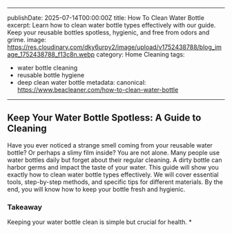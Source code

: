 
---
publishDate: 2025-07-14T00:00:00Z
title: How To Clean Water Bottle
excerpt: Learn how to clean water bottle types effectively with our guide. Keep your reusable bottles spotless, hygienic, and free from odors and grime.
image: https://res.cloudinary.com/dky6urpy2/image/upload/v1752438788/blog_image_1752438788_f13c8n.webp
category: Home Cleaning
tags:
  - water bottle cleaning
  - reusable bottle hygiene
  - deep clean water bottle
metadata:
  canonical: https://www.beacleaner.com/how-to-clean-water-bottle
---

## Keep Your Water Bottle Spotless: A Guide to Cleaning

Have you ever noticed a strange smell coming from your reusable water bottle? Or perhaps a slimy film inside? You are not alone. Many people use water bottles daily but forget about their regular cleaning. A dirty bottle can harbor germs and impact the taste of your water. This guide will show you exactly how to clean water bottle types effectively. We will cover essential tools, step-by-step methods, and specific tips for different materials. By the end, you will know how to keep your bottle fresh and hygienic.

### Takeaway

Keeping your water bottle clean is simple but crucial for health.
*